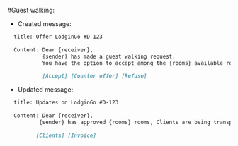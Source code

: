 #Guest walking:

- Created message:

```markdown
  title: Offer LodginGo #D-123
  
  Content: Dear {receiver},
           {sender} has made a guest walking request.
           You have the option to accept among the {rooms} available rooms
           
           [Accept] [Counter offer] [Refuse] 
``` 

- Updated message:

```markdown
  title: Updates on LodginGo #D-123
  
  Content: Dear {receiver},
          {sender} has approved {rooms} rooms, Clients are being transported to your hotel
         
         [Clients] [Invoice]
```
